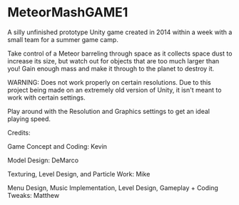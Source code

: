 # MeteorMashGAME1
A silly unfinished prototype Unity game created in 2014 within a week with a small team for a summer game camp. 

Take control of a Meteor barreling through space as it collects space dust to increase its size, but watch out for objects that are too much larger than you! Gain enough mass and make it through to the planet to destroy it.

WARNING: Does not work properly on certain resolutions. Due to this project being made on an extremely old version of Unity, it isn't meant to work with certain settings.

Play around with the Resolution and Graphics settings to get an ideal playing speed.

Credits:

Game Concept and Coding: Kevin


Model Design: DeMarco


Texturing, Level Design, and Particle Work: Mike


Menu Design, Music Implementation, Level Design, Gameplay + Coding Tweaks: Matthew
